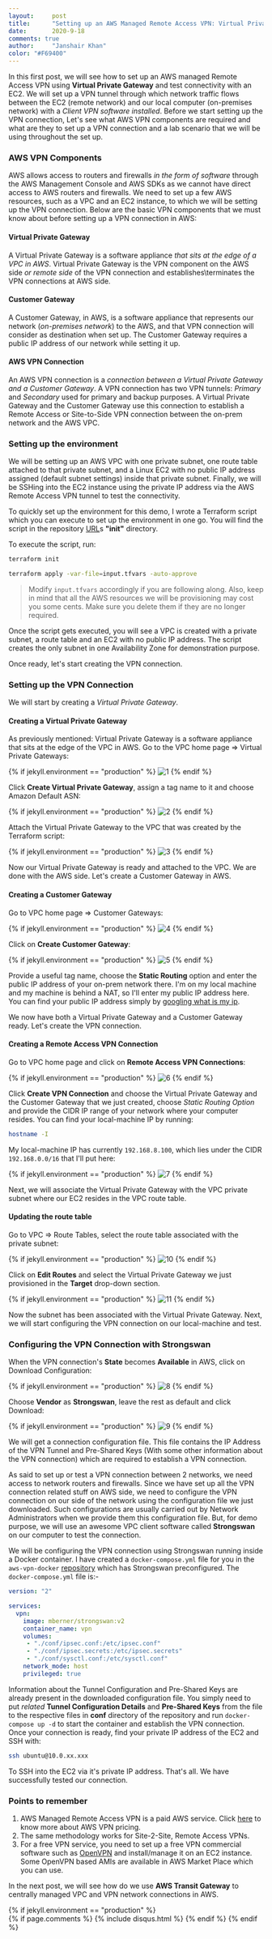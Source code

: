 ```yaml
---
layout:     post
title:      "Setting up an AWS Managed Remote Access VPN: Virtual Private Gateway"
date:       2020-9-18
comments: true
author:     "Janshair Khan"
color: "#F69400"
---
```


In this first post, we will see how to set up an AWS managed Remote Access VPN using **Virtual Private Gateway** and test connectivity with an EC2. We will set up a VPN tunnel through which network traffic flows between the EC2 (remote network) and our local computer (on-premises network) with a *Client VPN software installed*. Before we start setting up the VPN connection, Let's see what AWS VPN components are required and what are they to set up a VPN connection and a lab scenario that we will be using throughout the set up. 

### AWS VPN Components

AWS allows access to routers and firewalls *in the form of software* through the AWS Management Console and AWS SDKs as we cannot have direct access to AWS routers and firewalls. We need to set up a few AWS resources, such as a VPC and an EC2 instance, to which we will be setting up the VPN connection. Below are the basic VPN components that we must know about before setting up a VPN connection in AWS: 

#### Virtual Private Gateway

A Virtual Private Gateway is a software appliance *that sits at the edge of a VPC in AWS*. Virtual Private Gateway is the VPN component on the AWS side *or remote side* of the VPN connection and establishes\terminates the VPN connections at AWS side.

#### Customer Gateway

A Customer Gateway, in AWS, is a software appliance that represents our network (*on-premises network*) to the AWS, and that VPN connection will consider as destination when set up. The Customer Gateway requires a public IP address of our network while setting it up.

#### AWS VPN Connection

An AWS VPN connection is a *connection between a Virtual Private Gateway and a Customer Gateway*. A VPN connection has two VPN tunnels: *Primary* and *Secondary* used for primary and backup purposes. A Virtual Private Gateway and the Customer Gateway use this connection to establish a Remote Access or Site-to-Side VPN connection between the on-prem network and the AWS VPC.

### Setting up the environment

We will be setting up an AWS VPC with one private subnet, one route table attached to that private subnet, and a Linux EC2 with no public IP address assigned (default subnet settings) inside that private subnet. Finally, we will be SSHing into the EC2 instance using the private IP address via the AWS Remote Access VPN tunnel to test the connectivity.

To quickly set up the environment for this demo, I wrote a Terraform script which you can execute to set up the environment in one go. You will find the script in the repository [URL](https://github.com/kjanshair/aws-vpn-docker)s **"init"** directory.

To execute the script, run:

```bash
terraform init
```

```bash
terraform apply -var-file=input.tfvars -auto-approve
```

> Modify `input.tfvars` accordingly if you are following along. Also, keep in mind that all the AWS resources we will be provisioning may cost you some cents. Make sure you delete them if they are no longer required.

Once the script gets executed, you will see a VPC is created with a private subnet, a route table and an EC2 with no public IP address. The script creates the only subnet in one Availability Zone for demonstration purpose.

Once ready, let's start creating the VPN connection.

### Setting up the VPN Connection

We will start by creating a *Virtual Private Gateway*.

#### Creating a Virtual Private Gateway

As previously mentioned: Virtual Private Gateway is a software appliance that sits at the edge of the VPC in AWS. Go to the VPC home page => Virtual Private Gateways:

{% if jekyll.environment == "production" %}
<img src="https://kjanshair.blob.core.windows.net/aws/setting-up-aws-managed-s2s-vpn-vpg-1-2/1.png" alt="1" class="img-responsive center-block"/>
{% endif %}

Click **Create Virtual Private Gateway**, assign a tag name to it and choose Amazon Default ASN:

{% if jekyll.environment == "production" %}
<img src="https://kjanshair.blob.core.windows.net/aws/setting-up-aws-managed-s2s-vpn-vpg-1-2/2.png" alt="2" class="img-responsive center-block"/>
{% endif %}

Attach the Virtual Private Gateway to the VPC that was created by the Terraform script:

{% if jekyll.environment == "production" %}
<img src="https://kjanshair.blob.core.windows.net/aws/setting-up-aws-managed-s2s-vpn-vpg-1-2/3.png" alt="3" class="img-responsive center-block"/>
{% endif %}

Now our Virtual Private Gateway is ready and attached to the VPC. We are done with the AWS side. Let's create a Customer Gateway in AWS.

#### Creating a Customer Gateway

Go to VPC home page => Customer Gateways:

{% if jekyll.environment == "production" %}
<img src="https://kjanshair.blob.core.windows.net/aws/setting-up-aws-managed-s2s-vpn-vpg-1-2/4.png" alt="4" class="img-responsive center-block"/>
{% endif %}

Click on **Create Customer Gateway**:

{% if jekyll.environment == "production" %}
<img src="https://kjanshair.blob.core.windows.net/aws/setting-up-aws-managed-s2s-vpn-vpg-1-2/5.png" alt="5" class="img-responsive center-block"/>
{% endif %}

Provide a useful tag name, choose the **Static Routing** option and enter the public IP address of your on-prem network there. I'm on my local machine and my machine is behind a NAT, so I'll enter my public IP address here. You can find your public IP address simply by [googling what is my ip](http://bfy.tw/2mP).

We now have both a Virtual Private Gateway and a Customer Gateway ready. Let's create the VPN connection.

#### Creating a Remote Access VPN Connection

Go to VPC home page and click on **Remote Access VPN Connections**:

{% if jekyll.environment == "production" %}
<img src="https://kjanshair.blob.core.windows.net/aws/setting-up-aws-managed-s2s-vpn-vpg-1-2/6.png" alt="6" class="img-responsive center-block"/>
{% endif %}

Click **Create VPN Connection** and choose the Virtual Private Gateway and the Customer Gateway that we just created, choose *Static Routing Option* and provide the CIDR IP range of your network where your computer resides. You can find your local-machine IP by running:

```bash
hostname -I
```

My local-machine IP has currently `192.168.8.100`, which lies under the CIDR `192.168.0.0/16` that I'll put here:

{% if jekyll.environment == "production" %}
<img src="https://kjanshair.blob.core.windows.net/aws/setting-up-aws-managed-s2s-vpn-vpg-1-2/7.png" alt="7" class="img-responsive center-block"/>
{% endif %}

Next, we will associate the Virtual Private Gateway with the VPC private subnet where our EC2 resides in the VPC route table.

#### Updating the route table

Go to VPC => Route Tables, select the route table associated with the private subnet:

{% if jekyll.environment == "production" %}
<img src="https://kjanshair.blob.core.windows.net/aws/setting-up-aws-managed-s2s-vpn-vpg-1-2/10.png" alt="10" class="img-responsive center-block"/>
{% endif %}

Click on **Edit Routes** and select the Virtual Private Gateway we just provisioned in the **Target** drop-down section.

{% if jekyll.environment == "production" %}
<img src="https://kjanshair.blob.core.windows.net/aws/setting-up-aws-managed-s2s-vpn-vpg-1-2/11.png" alt="11" class="img-responsive center-block"/>
{% endif %}

Now the subnet has been associated with the Virtual Private Gateway. Next, we will start configuring the VPN connection on our local-machine and test.

### Configuring the VPN Connection with Strongswan

When the VPN connection's **State** becomes **Available** in AWS, click on Download Configuration:

{% if jekyll.environment == "production" %}
<img src="https://kjanshair.blob.core.windows.net/aws/setting-up-aws-managed-s2s-vpn-vpg-1-2/8.png" alt="8" class="img-responsive center-block"/>
{% endif %}

Choose **Vendor** as **Strongswan**, leave the rest as default and click Download:

{% if jekyll.environment == "production" %}
<img src="https://kjanshair.blob.core.windows.net/aws/setting-up-aws-managed-s2s-vpn-vpg-1-2/9.png" alt="9" class="img-responsive center-block"/>
{% endif %}

We will get a connection configuration file. This file contains the IP Address of the VPN Tunnel and Pre-Shared Keys (With some other information about the VPN connection) which are required to establish a VPN connection.

As said to set up or test a VPN connection between 2 networks, we need access to network routers and firewalls. Since we have set up all the VPN connection related stuff on AWS side, we need to configure the VPN connection on our side of the network using the configuration file we just downloaded. Such configurations are usually carried out by Network Administrators when we provide them this configuration file. But, for demo purpose, we will use an awesome VPC client software called **Strongswan** on our computer to test the connection.

We will be configuring the VPN connection using Strongswan running inside a Docker container. I have created a `docker-compose.yml` file for you in the `aws-vpn-docker` [repository](https://github.com/kjanshair/aws-vpn-docker) which has Strongswan preconfigured. The `docker-compose.yml` file is:-

```yaml
version: "2"

services:
  vpn:
    image: mberner/strongswan:v2
    container_name: vpn
    volumes:
     - "./conf/ipsec.conf:/etc/ipsec.conf"
     - "./conf/ipsec.secrets:/etc/ipsec.secrets"
     - "./conf/sysctl.conf:/etc/sysctl.conf"
    network_mode: host
    privileged: true
```

Information about the Tunnel Configuration and Pre-Shared Keys are already present in the downloaded configuration file. You simply need to put *related* **Tunnel Configuration Details** and **Pre-Shared Keys** from the file to the respective files in **conf** directory of the repository and run `docker-compose up -d` to start the container and establish the VPN connection. Once your connection is ready, find your private IP address of the EC2 and SSH with:

```bash
ssh ubuntu@10.0.xx.xxx
```

To SSH into the EC2 via it's private IP address. That's all. We have successfully tested our connection.

### Points to remember

1. AWS Managed Remote Access VPN is a paid AWS service. Click [here](https://aws.amazon.com/vpn/pricing/) to know more about AWS VPN pricing.
2. The same methodology works for Site-2-Site, Remote Access VPNs.
3. For a free VPN service, you need to set up a free VPN commercial software such as [OpenVPN](https://openvpn.net/) and install/manage it on an EC2 instance. Some OpenVPN based AMIs are available in AWS Market Place which you can use.

In the next post, we will see how do we use **AWS Transit Gateway** to centrally managed VPC and VPN network connections in AWS.

{% if jekyll.environment == "production" %}    
    {% if page.comments %}
      {% include disqus.html %}
    {% endif %}
{% endif %}